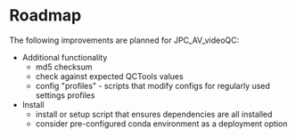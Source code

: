 # Roadmap

The following improvements are planned for JPC_AV_videoQC:

- Additional functionality
  - md5 checksum
  - check against expected QCTools values
  - config "profiles" - scripts that modify configs for regularly used settings profiles
- Install
  - install or setup script that ensures dependencies are all installed
  - consider pre-configured conda environment as a deployment option
